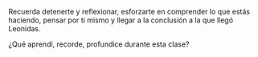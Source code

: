 Recuerda detenerte y reflexionar, esforzarte en comprender lo que estás haciendo, pensar por ti mismo y llegar a la conclusión a la que llegó Leonidas.

¿Qué aprendí, recorde, profundice durante esta clase?	